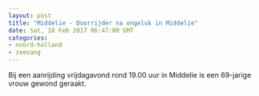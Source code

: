 ```yaml
---
layout: post
title: "Middelie - Doorrijder na ongeluk in Middelie"
date: Sat, 18 Feb 2017 06:47:00 GMT
categories: 
- noord-holland 
- zeevang 
---
```


Bij een aanrijding vrijdagavond rond 19.00 uur in Middelie is een 69-jarige vrouw gewond geraakt.
